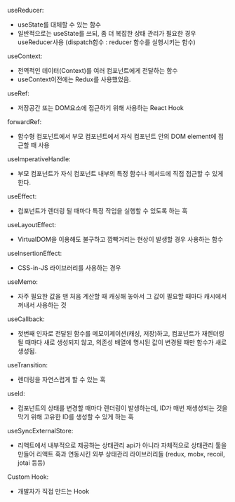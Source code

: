 useReducer:
- useState를 대체할 수 있는 함수
- 일반적으로는 useState를 쓰되, 좀 더 복잡한 상태 관리가 필요한 경우 useReducer사용
(dispatch함수 : reducer 함수를 실행시키는 함수)


useContext:
- 전역적인 데이터(Context)를 여러 컴포넌트에게 전달하는 함수
- useContext이전에는 Redux를 사용했었음.


useRef:
- 저장공간 또는 DOM요소에 접근하기 위해 사용하는 React Hook


forwardRef:
- 함수형 컴포넌트에서 부모 컴포넌트에서 자식 컴포넌트 안의 DOM element에 접근할 때 사용


useImperativeHandle:
- 부모 컴포넌트가 자식 컴포넌트 내부의 특정 함수나 메서드에 직접 접근할 수 있게 한다.


useEffect:
- 컴포넌트가 렌더링 될 때마다 특정 작업을 실행할 수 있도록 하는 훅


useLayoutEffect:
- VirtualDOM을 이용해도 불구하고 깜빡거리는 현상이 발생할 경우 사용하는 함수


useInsertionEffect:
- CSS-in-JS 라이브러리를 사용하는 경우


useMemo:
- 자주 필요한 값을 맨 처음 계산할 때 캐싱해 놓아서 그 값이 필요할 때마다 캐시에서 꺼내서 사용하는 것


useCallback:
- 첫번째 인자로 전달된 함수를 메모이제이션(캐싱, 저장)하고, 컴포넌트가 재렌더링될 때마다 새로 생성되지 않고,
의존성 배열에 명시된 값이 변경될 때만 함수가 새로 생성됨.


useTransition:
- 렌더링을 자연스럽게 할 수 있는 훅


useId:
- 컴포넌트의 상태를 변경할 때마다 렌더링이 발생하는데, ID가 매번 재생성되는 것을 막기 위해 고유한 ID를 생성할 수 있게 하는 훅


useSyncExternalStore:
- 리액트에서 내부적으로 제공하는 상태관리 api가 아니라 자체적으로 상태관리 툴을 만들어 리액트 훅과 연동시킨 외부 상태관리 라이브러리들
(redux, mobx, recoil, jotai 등등)


Custom Hook:
- 개발자가 직접 만드는 Hook
